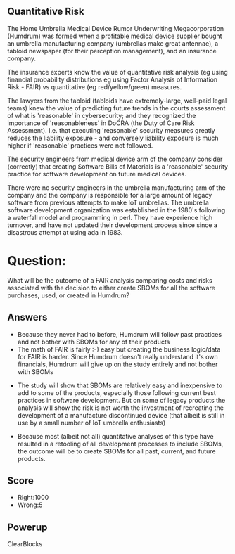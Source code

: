 ## Quantitative Risk
The Home Umbrella Medical Device Rumor Underwriting Megacorporation (Humdrum)
was formed
when a profitable medical device supplier bought
an umbrella manufacturing company
(umbrellas make great antennae),
a tabloid newspaper (for their perception management),
and an insurance company.

The insurance experts know the value of quantitative
risk analysis (eg using financial probability distributions
eg using Factor Analysis of Information Risk - FAIR)
vs
quantitative (eg red/yellow/green) measures.

The lawyers from the tabloid
(tabloids have extremely-large, well-paid legal teams)
knew the value of predicting future trends in the courts
assessment of what is 'reasonable' in cybersecurity;
and they recognized the importance of 'reasonableness'
in DoCRA (the Duty of Care Risk Assessment).
I.e. that executing 'reasonable' security measures greatly reduces
the liability exposure -
and conversely liability exposure is much higher
if 'reasonable' practices were not followed.

The security engineers from medical device arm of the company
consider (correctly) that creating Software Bills of Materials
is a 'reasonable' security practice for software development
on future medical devices.

There were no security engineers in the umbrella manufacturing arm
of the company and the company is responsible for a large amount of legacy
software from previous attempts to make IoT umbrellas.
The umbrella software development organization was established in the 1980's
following a waterfall model and programming in perl.
They have experience high turnover, and have not updated their
development process since since a disastrous attempt at using ada in 1983.


# Question:
What will be the outcome of a FAIR analysis comparing costs and risks associated
with the decision to either create SBOMs for all the software
purchases, used, or created in Humdrum?

## Answers
- Because they never had to before, Humdrum will follow past practices and not bother with SBOMs for any of their products
- The math of FAIR is fairly :-) easy but creating the business logic/data for FAIR is harder. Since Humdrum doesn't really understand it's own financials, Humdrum will give up on the study entirely and not bother with SBOMs
* The study will show that SBOMs are relatively easy and inexpensive to add to some of the products, especially those following current best practices in software development. But on some of legacy products the analysis will show the risk is not worth the investment of recreating the development of a manufacture discontinued device (that albeit is still in use by a small number of IoT umbrella enthusiasts)
- Because most (albeit not all) quantitative analyses of this type have resulted in a retooling of all development processes to include SBOMs, the outcome will be to create SBOMs for all past, current, and future products.


## Score
- Right:1000
- Wrong:5

## Powerup
ClearBlocks
